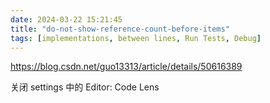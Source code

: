 ```yaml
---
date: 2024-03-22 15:21:45
title: "do-not-show-reference-count-before-items"
tags: [implementations, between lines, Run Tests, Debug]
---
```


https://blog.csdn.net/guo13313/article/details/50616389

关闭 settings 中的 Editor: Code Lens

